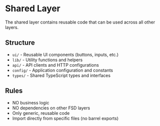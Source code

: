 # Shared Layer

The shared layer contains reusable code that can be used across all other layers.

## Structure

- `ui/` - Reusable UI components (buttons, inputs, etc.)
- `lib/` - Utility functions and helpers
- `api/` - API clients and HTTP configurations
- `config/` - Application configuration and constants
- `types/` - Shared TypeScript types and interfaces

## Rules

- NO business logic
- NO dependencies on other FSD layers
- Only generic, reusable code
- Import directly from specific files (no barrel exports)
